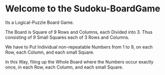 # Welcome to the Sudoku-BoardGame

Its a Logical-Puzzle Board Game.

The Board is Square of 9 Rows and Columns, each Divided into 3. 
Thus consisting of 9 Small Squares each of 3 Rows and Columns. 

We have to Put Individual non-repeatable Numbers from 1 to 9, on each Row, each Column, and each small Square. 

In this Way, filing up the Whole Board where the Numbers occur exactly once, in each Row, each Column, and each small Square. 
